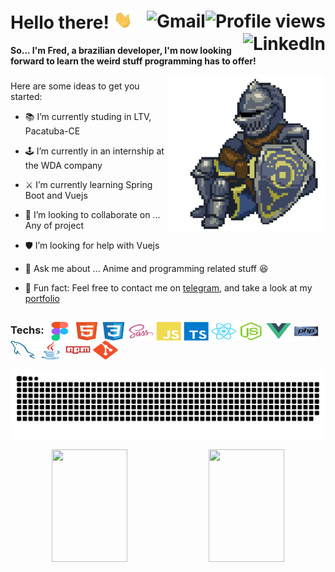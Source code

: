<h1 style="display: inline_block">Hello there! <img src="https://raw.githubusercontent.com/ABSphreak/ABSphreak/master/gifs/Hi.gif" width="30px">
  
  <img src="https://komarev.com/ghpvc/?username=freddcf&label=Profile%20views&color=0e75b6&style=flat-square&color=yellow" align="right" title="Profile views" alt="Profile views" />

  <a href="mailto:freddcfonseca@gmail.com">
      <img src="https://img.shields.io/badge/-Gmail-c14438?style=flat-square&logo=Gmail&logoColor=white" align="right" title="Send me an email" alt="Gmail">
  </a>

  <a href="https://www.linkedin.com/in/freddcfonseca/">
      <img src="https://img.shields.io/badge/-LinkedIn-blue?style=flat-square&logo=Linkedin&logoColor=white" align="right" title="My Social Network" alt="LinkedIn">
  </a>
</h1>

**So... I'm Fred, a brazilian developer, I'm now looking forward to learn the weird stuff programming has to offer!**

<img align="right" width="250px" src="/.github/restnow.gif"/>

###

Here are some ideas to get you started:
* 📚 I’m currently studing in LTV, Pacatuba-CE
* 🕹 I’m currently in an internship at the WDA company
* ⚔ I’m currently learning Spring Boot and Vuejs
* 🏹 I’m looking to collaborate on ... Any of project
* 🛡 I’m looking for help with Vuejs 
* 💬 Ask me about ... Anime and programming related stuff :laughing:
* 💾 Fun fact: Feel free to contact me on [telegram](https://t.me/FredOnDemand), and take a look at my [portfolio](https://freddcf.github.io/freddcf)
  
  ##
  
<div style="display: inline_block">
  <h3>Techs:  
  <img align="center" alt="Fred-Figma" height="30" width="40" src="https://raw.githubusercontent.com/devicons/devicon/master/icons/figma/figma-original.svg">
  <img align="center" alt="Fred-HTML" height="30" width="40" src="https://raw.githubusercontent.com/devicons/devicon/master/icons/html5/html5-original.svg">
  <img align="center" alt="Fred-CSS" height="30" width="40" src="https://raw.githubusercontent.com/devicons/devicon/master/icons/css3/css3-original.svg">
  <img align="center" alt="Fred-Sass" height="30" width="40" src="https://raw.githubusercontent.com/devicons/devicon/master/icons/sass/sass-original.svg">
  <img align="center" alt="Fred-Js" height="30" width="40" src="https://raw.githubusercontent.com/devicons/devicon/master/icons/javascript/javascript-plain.svg">
  <img align="center" alt="Fred-Ts" height="30" width="40" src="https://raw.githubusercontent.com/devicons/devicon/master/icons/typescript/typescript-plain.svg">
  <img align="center" alt="Fred-React" height="30" width="40" src="https://raw.githubusercontent.com/devicons/devicon/master/icons/react/react-original.svg">
  <img align="center" alt="Fred-Nodejs" height="30" width="40" src="https://raw.githubusercontent.com/devicons/devicon/master/icons/nodejs/nodejs-original.svg">
  <img align="center" alt="Fred-Nodejs" height="30" width="40" src="https://raw.githubusercontent.com/devicons/devicon/master/icons/vuejs/vuejs-original.svg">
  <img align="center" alt="Fred-PHP" height="30" width="40" src="https://raw.githubusercontent.com/devicons/devicon/master/icons/php/php-original.svg">
  <img align="center" alt="Fred-MySQL" height="30" width="40" src="https://raw.githubusercontent.com/devicons/devicon/master/icons/mysql/mysql-original.svg">
  <img align="center" alt="Fred-PHP" height="30" width="40" src="https://raw.githubusercontent.com/devicons/devicon/master/icons/java/java-original.svg">
  <img align="center" alt="Fred-Npm" height="30" width="40" src="https://raw.githubusercontent.com/devicons/devicon/master/icons/npm/npm-original-wordmark.svg">
  <img align="center" alt="Fred-Git" height="30" width="40" src="https://raw.githubusercontent.com/devicons/devicon/master/icons/git/git-original.svg">
  </h3>
</div>
  
  ![Snake animation](https://github.com/freddcf/freddcf/blob/output/github-contribution-grid-snake.svg)

<div align="center" height="180em">
  <img height="180em" width="49%" src="https://github-readme-stats.vercel.app/api?username=freddcf&show_icons=true&theme=dracula&include_all_commits=true&count_private=true"/>
  <img height="180em" width="49%" src="https://github-readme-stats.vercel.app/api/top-langs/?username=freddcf&layout=compact&langs_count=7&theme=dracula"/>
</div>
